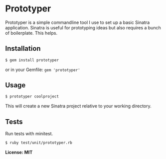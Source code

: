 # Prototyper

Prototyper is a simple commandline tool I use to set up a basic Sinatra application. Sinatra is useful for prototyping ideas but also requires a bunch of boilerplate. This helps.

## Installation

``` bash
$ gem install prototyper
```
or in your Gemfile: `gem 'prototyper'`

## Usage

``` bash
$ prototyper coolproject
```

This will create a new Sinatra project relative to your working directory.

## Tests

Run tests with minitest.

``` bash
$ ruby test/unit/prototyper.rb
```

**License: MIT**
